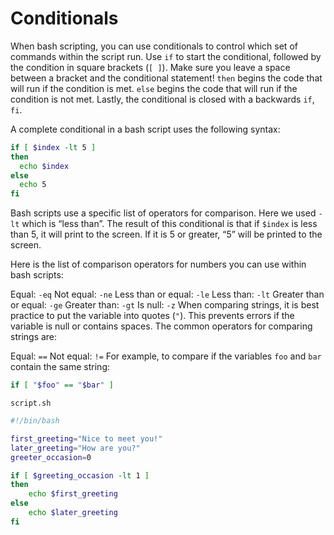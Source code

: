 # Conditionals

When bash scripting, you can use conditionals to control which set of commands within the script run. Use `if` to start the conditional, followed by the condition in square brackets (`[ ]`). Make sure you leave a space between a bracket and the conditional statement! `then` begins the code that will run if the condition is met. `else` begins the code that will run if the condition is not met. Lastly, the conditional is closed with a backwards `if`, `fi`.

A complete conditional in a bash script uses the following syntax:

```bash
if [ $index -lt 5 ]
then
  echo $index
else
  echo 5
fi
```

Bash scripts use a specific list of operators for comparison. Here we used `-lt` which is “less than”. The result of this conditional is that if `$index` is less than 5, it will print to the screen. If it is 5 or greater, “5” will be printed to the screen.

Here is the list of comparison operators for numbers you can use within bash scripts:

Equal: `-eq`
Not equal: `-ne`
Less than or equal: `-le`
Less than: `-lt`
Greater than or equal: `-ge`
Greater than: `-gt`
Is null: `-z`
When comparing strings, it is best practice to put the variable into quotes (`"`). This prevents errors if the variable is null or contains spaces. The common operators for comparing strings are:

Equal: `==`
Not equal: `!=`
For example, to compare if the variables `foo` and `bar` contain the same string:

```bash
if [ "$foo" == "$bar" ]
```

`script.sh`

```bash
#!/bin/bash

first_greeting="Nice to meet you!"
later_greeting="How are you?"
greeter_occasion=0

if [ $greeting_occasion -lt 1 ]
then
    echo $first_greeting
else
    echo $later_greeting
fi
```
